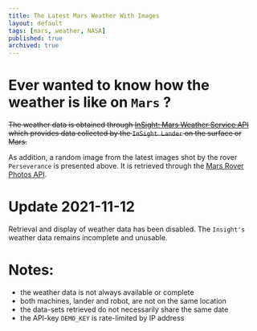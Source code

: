 ```yaml
---
title: The Latest Mars Weather With Images
layout: default
tags: [mars, weather, NASA]
published: true
archived: true
---
```


# Ever wanted to know how the weather is like on `Mars` ?

<s>The weather data is obtained through [InSight: Mars Weather Service API][1] which provides data collected by the `InSight Lander` on the surface or Mars.</s>

<div id="weather-table-wrap"></div>

<div id="perseverance-image"></div>

As addition, a random image from the latest images shot by the rover `Perseverance` is presented above. It is retrieved through the [Mars Rover Photos API][1].

[1]: <https://api.nasa.gov/> "NASA Open APIs"

# Update 2021-11-12
Retrieval and display of weather data has been disabled. The `Insight's` weather data remains incomplete and unusable.

# Notes:
* the weather data is not always available or complete
* both machines, lander and robot, are not on the same location
* the data-sets retrieved do not necessarily share the same date
* the API-key `DEMO_KEY` is rate-limited by IP address

<script type="text/javascript" src="/assets/js/mars.js" />
